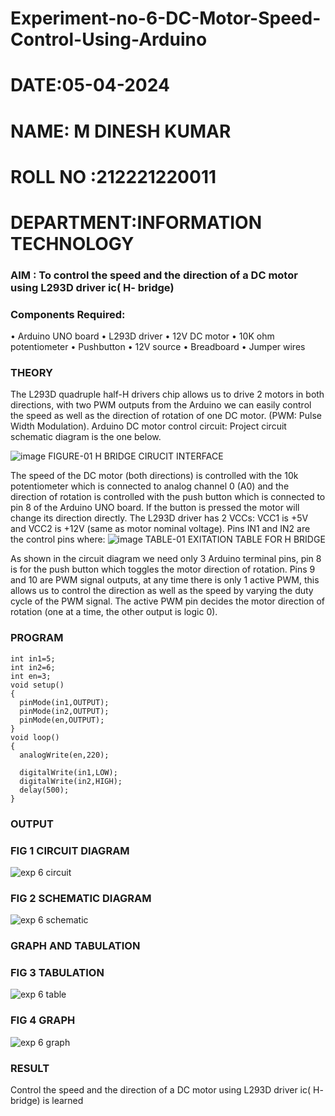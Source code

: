 # Experiment-no-6-DC-Motor-Speed-Control-Using-Arduino
#  DATE:05-04-2024 
#  NAME: M DINESH KUMAR
#  ROLL NO :212221220011
#  DEPARTMENT:INFORMATION TECHNOLOGY

### AIM : To control the speed and the direction of a DC motor using L293D driver ic( H- bridge)

### Components Required:
•	Arduino UNO board
•	L293D driver
•	12V DC motor
•	10K ohm potentiometer
•	Pushbutton
•	12V source
•	Breadboard
•	Jumper wires
### THEORY 
The L293D quadruple half-H drivers chip allows us to drive 2 motors in both directions, with two PWM outputs from the Arduino we can easily control the speed as well as the direction of rotation of one DC motor. (PWM: Pulse Width Modulation).
Arduino DC motor control circuit:
Project circuit schematic diagram is the one below.

![image](https://user-images.githubusercontent.com/36288975/167763051-b230c183-afc5-46f2-ba95-0f95e10dd6c9.png)
FIGURE-01 H BRIDGE CIRUCIT INTERFACE 
 
The speed of the DC motor (both directions) is controlled with the 10k potentiometer which is connected to analog channel 0 (A0) and the direction of rotation is controlled with the push button which is connected to pin 8 of the Arduino UNO board. If the button is pressed the motor will change its direction directly.
The L293D driver has 2 VCCs: VCC1 is +5V and VCC2 is +12V (same as motor nominal voltage). Pins IN1 and IN2 are the control pins where:
![image](https://user-images.githubusercontent.com/36288975/167763120-1421c2c5-8381-49eb-b376-03f6e1113b7a.png)
TABLE-01 EXITATION TABLE FOR H BRIDGE 

As shown in the circuit diagram we need only 3 Arduino terminal pins, pin 8 is for the push button which toggles the motor direction of rotation. Pins 9 and 10 are PWM signal outputs, at any time there is only 1 active PWM, this allows us to control the direction as well as the speed by varying the duty cycle of the PWM signal. The active PWM pin decides the motor direction of rotation (one at a time, the other output is logic 0).

### PROGRAM 
```
int in1=5;
int in2=6;
int en=3;
void setup()
{
  pinMode(in1,OUTPUT);
  pinMode(in2,OUTPUT);
  pinMode(en,OUTPUT);
}
void loop()
{
  analogWrite(en,220);
  
  digitalWrite(in1,LOW);
  digitalWrite(in2,HIGH);
  delay(500);
}
```

### OUTPUT
### FIG 1 CIRCUIT DIAGRAM

![exp 6 circuit](https://github.com/dineshdk154/Experiment-no-7-DC-Motor-Speed-Control-Using-Arduino/assets/104413084/463bba8b-5bcd-4d13-9799-bbacb3943c26)

### FIG 2 SCHEMATIC DIAGRAM

![exp 6 schematic](https://github.com/dineshdk154/Experiment-no-7-DC-Motor-Speed-Control-Using-Arduino/assets/104413084/aa0ed257-41e6-441a-828f-61c35e3504a8)



### GRAPH AND TABULATION 

### FIG 3 TABULATION

![exp 6 table](https://github.com/dineshdk154/Experiment-no-7-DC-Motor-Speed-Control-Using-Arduino/assets/104413084/ca6c05f2-252b-4d10-ba2f-d06a4396a782)

### FIG 4 GRAPH

![exp 6 graph](https://github.com/dineshdk154/Experiment-no-7-DC-Motor-Speed-Control-Using-Arduino/assets/104413084/df6f1952-20c2-480c-805d-1c5fc20cc2d1)

### RESULT

Control the speed and the direction of a DC motor using L293D driver ic( H- bridge) is learned

